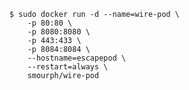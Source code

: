     $ sudo docker run -d --name=wire-pod \
        -p 80:80 \
        -p 8080:8080 \
        -p 443:433 \
        -p 8084:8084 \
        --hostname=escapepod \
        --restart=always \
        smourph/wire-pod
